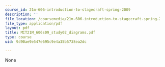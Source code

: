```yaml
---
course_id: 21m-606-introduction-to-stagecraft-spring-2009
description: ''
file_location: /coursemedia/21m-606-introduction-to-stagecraft-spring-2009/9d90ae9e547e695c9e4a35b5738ea2dc_MIT21M_606s09_study02_diagrams.pdf
file_type: application/pdf
layout: pdf
title: MIT21M_606s09_study02_diagrams.pdf
type: course
uid: 9d90ae9e547e695c9e4a35b5738ea2dc

---
```

None